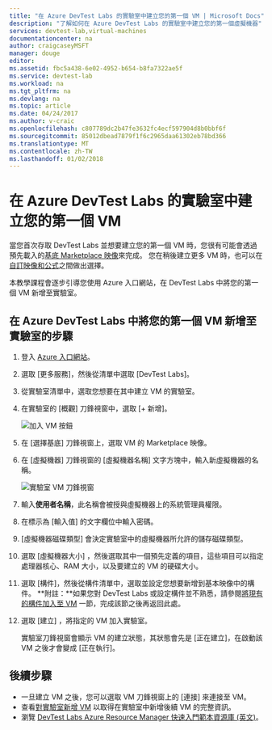 ```yaml
---
title: "在 Azure DevTest Labs 的實驗室中建立您的第一個 VM | Microsoft Docs"
description: "了解如何在 Azure DevTest Labs 的實驗室中建立您的第一個虛擬機器"
services: devtest-lab,virtual-machines
documentationcenter: na
author: craigcaseyMSFT
manager: douge
editor: 
ms.assetid: fbc5a438-6e02-4952-b654-b8fa7322ae5f
ms.service: devtest-lab
ms.workload: na
ms.tgt_pltfrm: na
ms.devlang: na
ms.topic: article
ms.date: 04/24/2017
ms.author: v-craic
ms.openlocfilehash: c807789dc2b47fe3632fc4ecf597904d8b0bbf6f
ms.sourcegitcommit: 85012dbead7879f1f6c2965daa61302eb78bd366
ms.translationtype: MT
ms.contentlocale: zh-TW
ms.lasthandoff: 01/02/2018
---
```

# <a name="create-your-first-vm-in-a-lab-in-azure-devtest-labs"></a>在 Azure DevTest Labs 的實驗室中建立您的第一個 VM

當您首次存取 DevTest Labs 並想要建立您的第一個 VM 時，您很有可能會透過預先載入的[基底 Marketplace 映像](devtest-lab-configure-marketplace-images.md)來完成。 您在稍後建立更多 VM 時，也可以在[自訂映像和公式](devtest-lab-add-vm.md)之間做出選擇。 

本教學課程會逐步引導您使用 Azure 入口網站，在 DevTest Labs 中將您的第一個 VM 新增至實驗室。

## <a name="steps-to-add-your-first-vm-to-a-lab-in-azure-devtest-labs"></a>在 Azure DevTest Labs 中將您的第一個 VM 新增至實驗室的步驟
1. 登入 [Azure 入口網站](http://go.microsoft.com/fwlink/p/?LinkID=525040)。
1. 選取 [更多服務]，然後從清單中選取 [DevTest Labs]。
1. 從實驗室清單中，選取您想要在其中建立 VM 的實驗室。  
1. 在實驗室的 [概觀] 刀鋒視窗中，選取 [+ 新增]。  

    ![加入 VM 按鈕](./media/devtest-lab-add-vm/devtestlab-home-blade-add-vm.png)

1. 在 [選擇基底] 刀鋒視窗上，選取 VM 的 Marketplace 映像。
1. 在 [虛擬機器] 刀鋒視窗的 [虛擬機器名稱] 文字方塊中，輸入新虛擬機器的名稱。

    ![實驗室 VM 刀鋒視窗](./media/devtest-lab-add-vm/devtestlab-lab-add-first-vm.png)

1. 輸入**使用者名稱**，此名稱會被授與虛擬機器上的系統管理員權限。  
1. 在標示為 [輸入值] 的文字欄位中輸入密碼。
1. [虛擬機器磁碟類型] 會決定實驗室中的虛擬機器所允許的儲存磁碟類型。
1. 選取 [虛擬機器大小]  ，然後選取其中一個預先定義的項目，這些項目可以指定處理器核心、RAM 大小，以及要建立的 VM 的硬碟大小。
1. 選取 [構件]，然後從構件清單中，選取並設定您想要新增到基本映像中的構件。
    **附註：**如果您對 DevTest Labs 或設定構件並不熟悉，請參閱[將現有的構件加入至 VM](./devtest-lab-add-vm.md#add-an-existing-artifact-to-a-vm) 一節，完成該節之後再返回此處。
1. 選取 [建立]  ，將指定的 VM 加入實驗室。

   實驗室刀鋒視窗會顯示 VM 的建立狀態，其狀態會先是 [正在建立]，在啟動該 VM 之後才會變成 [正在執行]。

## <a name="next-steps"></a>後續步驟
* 一旦建立 VM 之後，您可以選取 VM 刀鋒視窗上的 [連接]  來連接至 VM。
* 查看[對實驗室新增 VM](devtest-lab-add-vm.md) 以取得在實驗室中新增後續 VM 的完整資訊。
* 瀏覽 [DevTest Labs Azure Resource Manager 快速入門範本資源庫 (英文)](https://github.com/Azure/azure-devtestlab/tree/master/ARMTemplates)。

